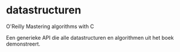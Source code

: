 # datastructuren
O'Reilly Mastering algorithms with C


Een generieke API die alle datastructuren en algorithmen uit het boek demonstreert.

